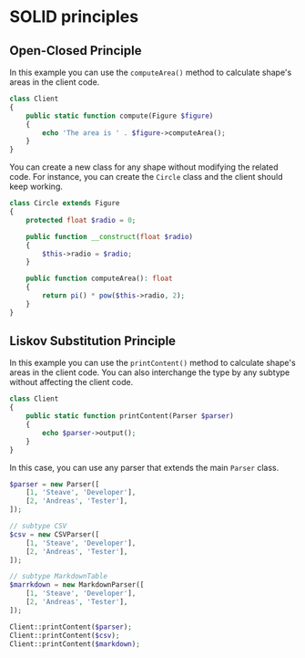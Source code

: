 # SOLID principles

## Open-Closed Principle

In this example you can use the `computeArea()` method to calculate shape's areas in the client code.

```php
class Client
{
    public static function compute(Figure $figure)
    {
        echo 'The area is ' . $figure->computeArea();
    }
}
```

You can create a new class for any shape without modifying the related code. For instance,
you can create the `Circle` class and the client should keep working.

```php
class Circle extends Figure
{
    protected float $radio = 0;

    public function __construct(float $radio)
    {
        $this->radio = $radio;
    }

    public function computeArea(): float
    {
        return pi() * pow($this->radio, 2);
    }
}
```

## Liskov Substitution Principle

In this example you can use the `printContent()` method to calculate shape's areas in the client code. You can also
interchange the type by any subtype without affecting the client code.

```php
class Client
{
    public static function printContent(Parser $parser)
    {
        echo $parser->output();
    }
}
```

In this case, you can use any parser that extends the main `Parser` class.

```php
$parser = new Parser([
    [1, 'Steave', 'Developer'],
    [2, 'Andreas', 'Tester'],
]);

// subtype CSV
$csv = new CSVParser([
    [1, 'Steave', 'Developer'],
    [2, 'Andreas', 'Tester'],
]);

// subtype MarkdownTable
$marrkdown = new MarkdownParser([
    [1, 'Steave', 'Developer'],
    [2, 'Andreas', 'Tester'],
]);

Client::printContent($parser);
Client::printContent($csv);
Client::printContent($markdown);
```